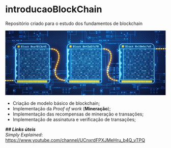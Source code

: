 # introducaoBlockChain
Repositório criado para o estudo dos fundamentos de blockchain

![Modelo de blockchain](https://github.com/vlcp197/introducaoBlockChain/blob/main/blockchain.jpg "Blockchain")  



- Criação de modelo básico de blockchain;  
- Implementação da *Proof of work* (**Mineração**);  
- Implementação das recompensas de mineração e transações;  
- Implementação de assinatura e verificação de transações;
 
 
 
***## Links úteis***  
*Simply Explained*:  
https://www.youtube.com/channel/UCnxrdFPXJMeHru_b4Q_vTPQ
